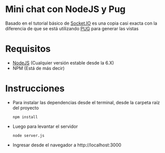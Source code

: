 # Mini chat con NodeJS y Pug
Basado en el tutorial básico de [Socket.IO](https://socket.io/get-started/chat/) es una copia casi exacta con la diferencia
de que se está utilizando [PUG](https://github.com/pugjs/pug) para generar las vistas

# Requisitos
- [NodeJS](https://nodejs.org/en/download/) (Cualquier versión estable desde la 6.X)
- NPM (Está de más decir)

# Instrucciones
- Para instalar las dependencias desde el terminal, desde la carpeta raíz del proyecto


  `npm install`

- Luego para levantar el servidor


  `node server.js`
  
- Ingresar desde el navegador a http://localhost:3000

